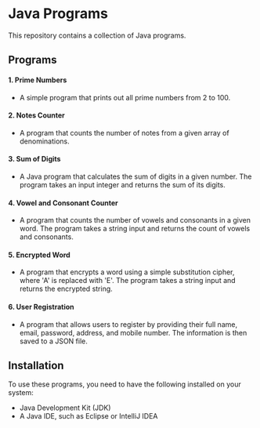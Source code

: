 # Java Programs
This repository contains a collection of Java programs.

## Programs

#### 1. Prime Numbers
   * A simple program that prints out all prime numbers from 2 to 100.
   
#### 2. Notes Counter
   * A program that counts the number of notes from a given array of denominations.
   
#### 3. Sum of Digits 
   * A Java program that calculates the sum of digits in a given number. The program takes an input integer and returns the sum of its digits.

#### 4. Vowel and Consonant Counter
   * A program that counts the number of vowels and consonants in a given word. The program takes a string input and returns the count of vowels and consonants.
   
#### 5. Encrypted Word 
   * A program that encrypts a word using a simple substitution cipher, where 'A' is replaced with 'E'. The program takes a string input and returns the encrypted string.
   
#### 6. User Registration 
   * A program that allows users to register by providing their full name, email, password, address, and mobile number. The information is then saved to a JSON file.
   
## Installation
To use these programs, you need to have the following installed on your system:
   * Java Development Kit (JDK)
   * A Java IDE, such as Eclipse or IntelliJ IDEA
